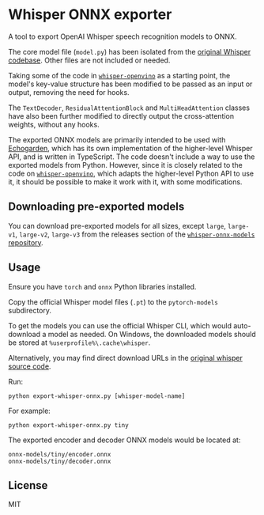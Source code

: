 # Whisper ONNX exporter

A tool to export OpenAI Whisper speech recognition models to ONNX.

The core model file (`model.py`) has been isolated from the [original Whisper codebase](https://github.com/openai/whisper). Other files are not included or needed.

Taking some of the code in [`whisper-openvino`](https://github.com/zhuzilin/whisper-openvino) as a starting point, the model's key-value structure has been modified to be passed as an input or output, removing the need for hooks.

The `TextDecoder`, `ResidualAttentionBlock` and `MultiHeadAttention` classes have also been further modified to directly output the cross-attention weights, without any hooks.

The exported ONNX models are primarily intended to be used with [Echogarden](https://github.com/echogarden-project/echogarden), which has its own implementation of the higher-level Whisper API, and is written in TypeScript. The code doesn't include a way to use the exported models from Python. However, since it is closely related to the code on [`whisper-openvino`](https://github.com/zhuzilin/whisper-openvino), which adapts the higher-level Python API to use it, it should be possible to make it work with it, with some modifications.

## Downloading pre-exported models

You can download pre-exported models for all sizes, except `large`, `large-v1`, `large-v2`, `large-v3` from the releases section of the [`whisper-onnx-models` repository](https://github.com/echogarden-project/whisper-onnx-models).

## Usage

Ensure you have `torch` and `onnx` Python libraries installed.

Copy the official Whisper model files (`.pt`) to the `pytorch-models` subdirectory.

To get the models you can use the official Whisper CLI, which would auto-download a model as needed. On Windows, the downloaded models should be stored at `%userprofile%\.cache\whisper`.

Alternatively, you may find direct download URLs in the [original whisper source code](https://github.com/openai/whisper/blob/e58f28804528831904c3b6f2c0e473f346223433/whisper/__init__.py#L17C1-L17C1).

Run:
```
python export-whisper-onnx.py [whisper-model-name]
```

For example:
```
python export-whisper-onnx.py tiny
```

The exported encoder and decoder ONNX models would be located at:
```
onnx-models/tiny/encoder.onnx
onnx-models/tiny/decoder.onnx
```

## License

MIT
